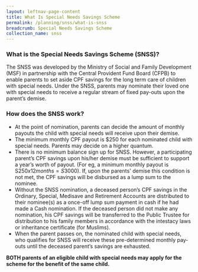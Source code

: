 ```yaml
---
layout: leftnav-page-content
title: What Is Special Needs Savings Scheme
permalink: /planning/snss/what-is-snss
breadcrumb: Special Needs Savings Scheme
collection_name: snss
---
```

    
### **What is the Special Needs Savings Scheme (SNSS)?**

The SNSS was developed by the Ministry of Social and Family Development (MSF) in partnership with the Central Provident Fund Board (CFPB) to enable parents to set aside CPF savings for the long term care of children with special needs. Under the SNSS, parents may nominate their loved one with special needs to receive a regular stream of fixed pay-outs upon the parent’s demise.

### **How does the SNSS work?**

* At the point of nomination, parents can decide the amount of monthly payouts the child with special needs will receive upon their demise. 
* The minimum monthly CPF payout is $250 for each nominated child with special needs. Parents may decide on a higher quantum. 
* There is no minimum balance sign up for SNSS. However, a participating parent’s CPF savings upon his/her demise must be sufficient to support a year’s worth of payout. (For eg, a minimum monthly payout is S$250 x 12 months = S$3000). If, upon the parents' demise this condition is not met, the CPF savings will be disbursed as a lump sum to the nominee.
* Without the SNSS nomination, a deceased person’s CPF savings in the Ordinary, Special, Medisave and Retirement Accounts are distributed to their nominee(s) as a once-off lump sum payment in cash if he had made a Cash nomination. If the deceased person did not make any nomination, his CPF savings will be transferred to the Public Trustee for distribution to his family members in accordance with the intestacy laws or inheritance certificate (for Muslims).
* When the parent passes on, the nominated child with special needs, who qualifies for SNSS will receive these pre-determined monthly pay-outs until the deceased parent’s savings are exhausted.

**BOTH parents of an eligible child with special needs may apply for the scheme for the benefit of the same child.**
